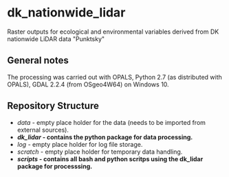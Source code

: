 # dk_nationwide_lidar
Raster outputs for ecological and environmental variables derived from DK nationwide LiDAR data "Punktsky"

## General notes
The processing was carried out with OPALS, Python 2.7 (as distributed with OPALS), GDAL 2.2.4 (from OSgeo4W64) on Windows 10. 

## Repository Structure
* *data* - empty place holder for the data (needs to be imported from external sources).
* __*dk_lidar* - contains the python package for data processing.__
* *log* - empty place holder for log file storage.
* *scratch* - empty place holder for temporary data handling.
* __*scripts* - contains all bash and python scritps using the dk_lidar package for processsing.__


